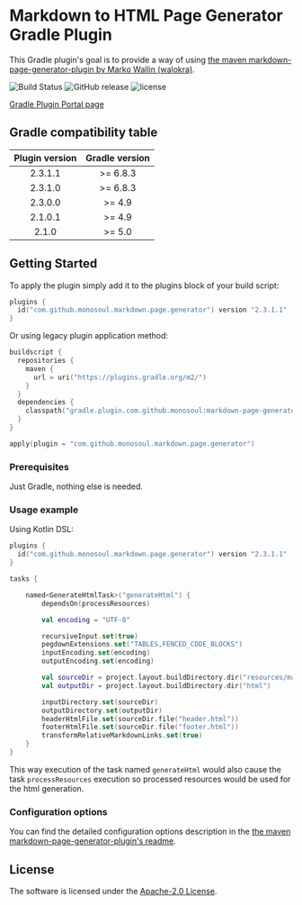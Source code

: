 # Markdown to HTML Page Generator Gradle Plugin
This Gradle plugin's goal is to provide a way of using [the maven markdown-page-generator-plugin by Marko Wallin (walokra)](https://github.com/walokra/markdown-page-generator-plugin).

![Build Status](https://github.com/monosoul/markdown-page-generator-gradle-plugin/actions/workflows/build.yaml/badge.svg?branch=master)
![GitHub release](https://img.shields.io/github/release/monosoul/markdown-page-generator-gradle-plugin.svg)
![license](https://img.shields.io/github/license/monosoul/markdown-page-generator-gradle-plugin.svg)
 
[Gradle Plugin Portal page](https://plugins.gradle.org/plugin/com.github.monosoul.markdown.page.generator)

## Gradle compatibility table
| Plugin version | Gradle version |
|:----------------:|:--------------:|
| 2.3.1.1 | \>= 6.8.3 |
| 2.3.1.0 | \>= 6.8.3 |
| 2.3.0.0 | \>= 4.9 |
| 2.1.0.1 | \>= 4.9 |
| 2.1.0 | \>= 5.0 |

## Getting Started
To apply the plugin simply add it to the plugins block of your build script:
```kotlin
plugins {
  id("com.github.monosoul.markdown.page.generator") version "2.3.1.1"
}
```

Or using legacy plugin application method:
```kotlin
buildscript {
  repositories {
    maven {
      url = uri("https://plugins.gradle.org/m2/")
    }
  }
  dependencies {
    classpath("gradle.plugin.com.github.monosoul:markdown-page-generator-gradle-plugin:2.3.1.0")
  }
}

apply(plugin = "com.github.monosoul.markdown.page.generator")
```

### Prerequisites
Just Gradle, nothing else is needed.

### Usage example
Using Kotlin DSL:
```kotlin
plugins {
  id("com.github.monosoul.markdown.page.generator") version "2.3.1.1"
}

tasks {

    named<GenerateHtmlTask>("generateHtml") {
        dependsOn(processResources)

        val encoding = "UTF-8"

        recursiveInput.set(true)
        pegdownExtensions.set("TABLES,FENCED_CODE_BLOCKS")
        inputEncoding.set(encoding)
        outputEncoding.set(encoding)

        val sourceDir = project.layout.buildDirectory.dir("resources/main/markdown")
        val outputDir = project.layout.buildDirectory.dir("html")

        inputDirectory.set(sourceDir)
        outputDirectory.set(outputDir)
        headerHtmlFile.set(sourceDir.file("header.html"))
        footerHtmlFile.set(sourceDir.file("footer.html"))
        transformRelativeMarkdownLinks.set(true)
    }
}
```
This way execution of the task named `generateHtml` would also cause the task `processResources` execution so processed resources would 
be used for the html generation.

### Configuration options
You can find the detailed configuration options description in the [the maven markdown-page-generator-plugin's readme](https://github.com/walokra/markdown-page-generator-plugin/blob/master/Readme.md).
    
## License
The software is licensed under the [Apache-2.0 License](LICENSE).